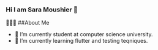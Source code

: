 ### Hi I am Sara Moushier 👋

👨🏻‍💻 ##About Me
- 🔭 I’m currently student at computer science university.
- 🌱 I’m currently learning flutter and testing teqniques.
<!--
- 👯 I’m looking to collaborate on ...
- 🤔 I’m looking for help with ...
- 💬 Ask me about ...
- 📫 How to reach me: saramoushier@gmail.com
- 😄 Pronouns: ...
- ⚡ Fun fact: ...
-->
